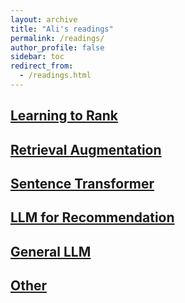 ```yaml
---
layout: archive
title: "Ali's readings"
permalink: /readings/
author_profile: false
sidebar: toc
redirect_from:
  - /readings.html
---
```


## [Learning to Rank](ltr)


## [Retrieval Augmentation](rag)


## [Sentence Transformer](sber)


## [LLM for Recommendation](rec)


## [General LLM](glm)


## [Other](other)